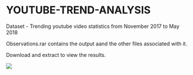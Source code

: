 # YOUTUBE-TREND-ANALYSIS
Dataset - Trending youtube video statistics from November 2017 to May 2018

Observations.rar contains the output aand the other files associated with it.

Download and extract to view the results.


![](https://mybroadband.co.za/news/wp-content/uploads/2014/07/YouTube-Logo.jpg)

